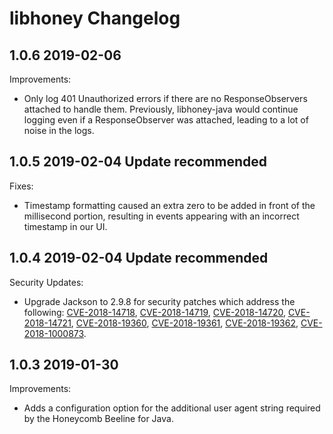 # libhoney Changelog

## 1.0.6 2019-02-06

Improvements:
- Only log 401 Unauthorized errors if there are no ResponseObservers attached to handle them. Previously, libhoney-java would continue logging even if a ResponseObserver was attached, leading to a lot of noise in the logs.

## 1.0.5 2019-02-04 Update recommended

Fixes:
- Timestamp formatting caused an extra zero to be added in front of the millisecond portion, resulting in events appearing with an incorrect timestamp in our UI.

## 1.0.4 2019-02-04 Update recommended

Security Updates:
- Upgrade Jackson to 2.9.8 for security patches which address the following: [CVE-2018-14718](https://nvd.nist.gov/vuln/detail/CVE-2018-14718), [CVE-2018-14719](https://nvd.nist.gov/vuln/detail/CVE-2018-14719), [CVE-2018-14720](https://nvd.nist.gov/vuln/detail/CVE-2018-14720), [CVE-2018-14721](https://nvd.nist.gov/vuln/detail/CVE-2018-14721), [CVE-2018-19360](https://nvd.nist.gov/vuln/detail/CVE-2018-19360), [CVE-2018-19361](https://nvd.nist.gov/vuln/detail/CVE-2018-19361), [CVE-2018-19362](https://nvd.nist.gov/vuln/detail/CVE-2018-19362), [CVE-2018-1000873](https://nvd.nist.gov/vuln/detail/CVE-2018-1000873).

## 1.0.3 2019-01-30

Improvements:
- Adds a configuration option for the additional user agent string required by the Honeycomb Beeline for Java.
